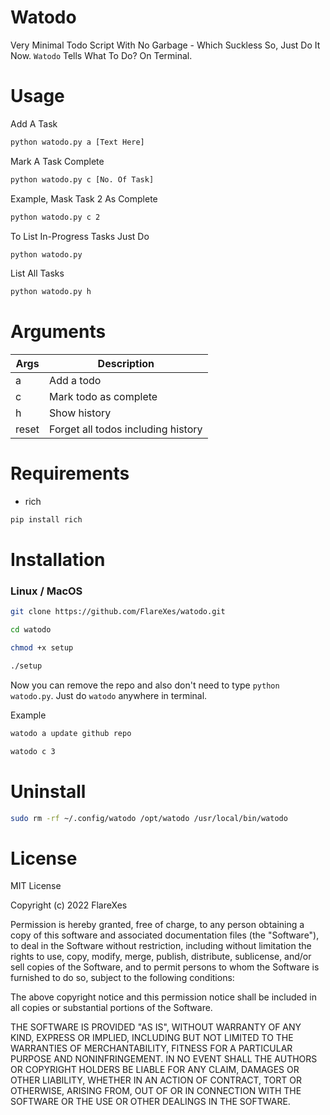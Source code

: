 # Watodo
Very Minimal Todo Script With No Garbage - Which Suckless So, Just Do It Now. `Watodo` Tells What To Do? On Terminal.

# Usage
Add A Task
```bash
python watodo.py a [Text Here]
```
Mark A Task Complete
```bash
python watodo.py c [No. Of Task]
```
Example, Mask Task 2 As Complete
```bash
python watodo.py c 2
```
To List In-Progress Tasks Just Do
```bash
python watodo.py
```
List All Tasks
```bash
python watodo.py h
```

# Arguments
Args | Description |
---|---
a | Add a todo
c | Mark todo as complete
h | Show history
reset | Forget all todos including history

# Requirements
- rich
```bash
pip install rich
```

# Installation
### Linux / MacOS
```bash
git clone https://github.com/FlareXes/watodo.git

cd watodo

chmod +x setup 

./setup
```
Now you can remove the repo and also don't need to type `python watodo.py`. Just do `watodo` anywhere in terminal.

Example
```bash
watodo a update github repo
```

```bash
watodo c 3
```

# Uninstall
```bash
sudo rm -rf ~/.config/watodo /opt/watodo /usr/local/bin/watodo
```

# License

MIT License

Copyright (c) 2022 FlareXes

Permission is hereby granted, free of charge, to any person obtaining a copy
of this software and associated documentation files (the "Software"), to deal
in the Software without restriction, including without limitation the rights
to use, copy, modify, merge, publish, distribute, sublicense, and/or sell
copies of the Software, and to permit persons to whom the Software is
furnished to do so, subject to the following conditions:

The above copyright notice and this permission notice shall be included in all
copies or substantial portions of the Software.

THE SOFTWARE IS PROVIDED "AS IS", WITHOUT WARRANTY OF ANY KIND, EXPRESS OR
IMPLIED, INCLUDING BUT NOT LIMITED TO THE WARRANTIES OF MERCHANTABILITY,
FITNESS FOR A PARTICULAR PURPOSE AND NONINFRINGEMENT. IN NO EVENT SHALL THE
AUTHORS OR COPYRIGHT HOLDERS BE LIABLE FOR ANY CLAIM, DAMAGES OR OTHER
LIABILITY, WHETHER IN AN ACTION OF CONTRACT, TORT OR OTHERWISE, ARISING FROM,
OUT OF OR IN CONNECTION WITH THE SOFTWARE OR THE USE OR OTHER DEALINGS IN THE
SOFTWARE.
